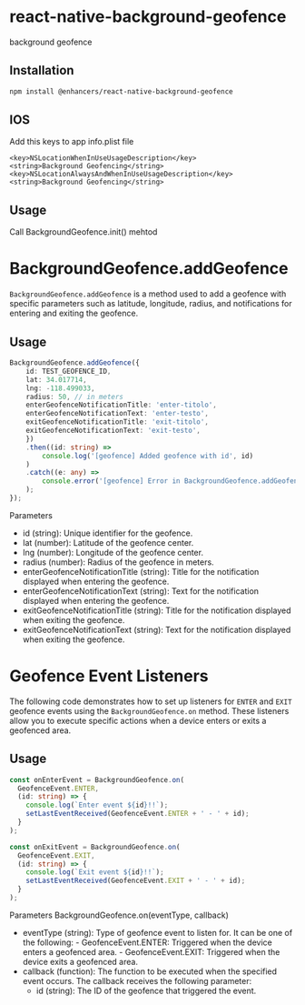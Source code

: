 # react-native-background-geofence

background geofence

## Installation

```sh
npm install @enhancers/react-native-background-geofence
```

## IOS

Add this keys to app info.plist file
```
<key>NSLocationWhenInUseUsageDescription</key>
<string>Background Geofencing</string>
<key>NSLocationAlwaysAndWhenInUseUsageDescription</key>
<string>Background Geofencing</string>
```

## Usage

Call BackgroundGeofence.init() mehtod

# BackgroundGeofence.addGeofence

`BackgroundGeofence.addGeofence` is a method used to add a geofence with specific parameters such as latitude, longitude, radius, and notifications for entering and exiting the geofence.

## Usage

```typescript
BackgroundGeofence.addGeofence({
    id: TEST_GEOFENCE_ID,
    lat: 34.017714,
    lng: -118.499033,
    radius: 50, // in meters
    enterGeofenceNotificationTitle: 'enter-titolo',
    enterGeofenceNotificationText: 'enter-testo',
    exitGeofenceNotificationTitle: 'exit-titolo',
    exitGeofenceNotificationText: 'exit-testo',
    })
    .then((id: string) =>
        console.log('[geofence] Added geofence with id', id)
    )
    .catch((e: any) =>
        console.error('[geofence] Error in BackgroundGeofence.addGeofence', e)
    );
});
```

Parameters
- id (string): Unique identifier for the geofence.
- lat (number): Latitude of the geofence center.
- lng (number): Longitude of the geofence center.
- radius (number): Radius of the geofence in meters.
- enterGeofenceNotificationTitle (string): Title for the notification displayed when entering the geofence.
- enterGeofenceNotificationText (string): Text for the notification displayed when entering the geofence.
- exitGeofenceNotificationTitle (string): Title for the notification displayed when exiting the geofence.
- exitGeofenceNotificationText (string): Text for the notification displayed when exiting the geofence.

# Geofence Event Listeners

The following code demonstrates how to set up listeners for `ENTER` and `EXIT` geofence events using the `BackgroundGeofence.on` method. These listeners allow you to execute specific actions when a device enters or exits a geofenced area.

## Usage

```typescript
const onEnterEvent = BackgroundGeofence.on(
  GeofenceEvent.ENTER,
  (id: string) => {
    console.log(`Enter event ${id}!!`);
    setLastEventReceived(GeofenceEvent.ENTER + ' - ' + id);
  }
);

const onExitEvent = BackgroundGeofence.on(
  GeofenceEvent.EXIT,
  (id: string) => {
    console.log(`Exit event ${id}!!`);
    setLastEventReceived(GeofenceEvent.EXIT + ' - ' + id);
  }
);
```

Parameters
BackgroundGeofence.on(eventType, callback)
  -  eventType (string): Type of geofence event to listen for. It can be one of the following:
    - GeofenceEvent.ENTER: Triggered when the device enters a geofenced area.
    - GeofenceEvent.EXIT: Triggered when the device exits a geofenced area.
  - callback (function): The function to be executed when the specified event occurs. The callback receives the following parameter:
    - id (string): The ID of the geofence that triggered the event.